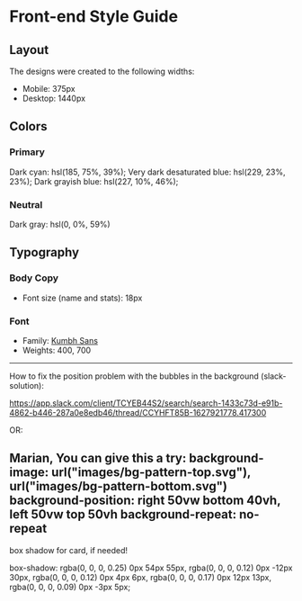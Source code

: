 # Front-end Style Guide

## Layout

The designs were created to the following widths:

- Mobile: 375px
- Desktop: 1440px

## Colors

### Primary

Dark cyan: hsl(185, 75%, 39%);
Very dark desaturated blue: hsl(229, 23%, 23%);
Dark grayish blue: hsl(227, 10%, 46%);

### Neutral

Dark gray: hsl(0, 0%, 59%)

## Typography

### Body Copy

- Font size (name and stats): 18px

### Font

- Family: [Kumbh Sans](https://fonts.google.com/specimen/Kumbh+Sans)
- Weights: 400, 700

----------------------------------------------------

How to fix the position problem with the bubbles in the background (slack-solution):

https://app.slack.com/client/TCYEB44S2/search/search-1433c73d-e91b-4862-b446-287a0e8edb46/thread/CCYHFT85B-1627921778.417300


OR:


Marian, You can give this a try: background-image: url("images/bg-pattern-top.svg"), url("images/bg-pattern-bottom.svg") background-position: right 50vw bottom 40vh, left 50vw top 50vh background-repeat: no-repeat
----------------------------------------------------




box shadow for card, if needed!

box-shadow: rgba(0, 0, 0, 0.25) 0px 54px 55px, rgba(0, 0, 0, 0.12) 0px -12px 30px, rgba(0, 0, 0, 0.12) 0px 4px 6px, rgba(0, 0, 0, 0.17) 0px 12px 13px, rgba(0, 0, 0, 0.09) 0px -3px 5px;


